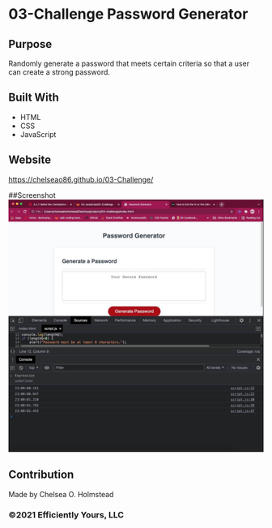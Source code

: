 # 03-Challenge Password Generator

## Purpose
Randomly generate a password that meets certain criteria so that a user can create a strong password.

## Built With
* HTML
* CSS
* JavaScript

## Website
 https://chelseao86.github.io/03-Challenge/


##Screenshot
![ScreenShot](./assets/images/03-challenge.jpg)

## Contribution
Made by Chelsea O. Holmstead

### ©️2021 Efficiently Yours, LLC
